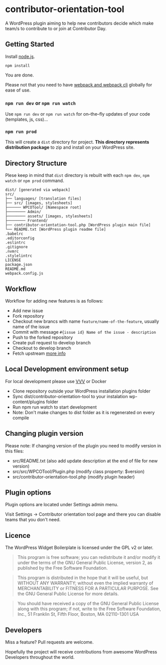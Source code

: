 # contributor-orientation-tool
A WordPress plugin aiming to help new contributors decide which make team/s to contribute to or join at Contributor Day.

## Getting Started
Install [node.js](http://nodejs.org).

	npm install

You are done.

Please not that you need to have [webpack and webpack cli](https://webpack.js.org/guides/installation) globally for ease of use.

### `npm run dev` or `npm run watch`

Use `npm run dev` or `npm run watch` for on–the–fly updates of your code (templates, js, css)...

### `npm run prod`

This will create a `dist` directory for project. **This directory represents distribution package** to zip and install on your WordPress site. 

## Directory Structure

Plese keep in mind that `dist` directory is rebuilt with each `npm dev`, `npm watch` or `npm prod` command.

	dist/ [generated via webpack]
	src/
	├── languages/ [translation files]
	├── src/ [images, stylesheets]
	├────── WPCOTool/ [Namespace root]
	├──────── Admin/
	├──────── assets/ [images, stylesheets]
	├──────── Frontend/
	├── contributor-orientation-tool.php [WordPress plugin main file]
	└── README.txt [WordPress plugin readme file]
	.babelrc
	.editorconfig
	.eslintrc
	.gitignore
	.nvmrc
	.stylelintrc
	LICENSE
	package.json
	README.md
	webpack.config.js

## Workflow

Workflow for adding new features is as follows:

* Add new issue 
* Fork repository
* Checkout new brancs with name `feature/name-of-the-feature`, usually name of the issue
* Commit with message `#{issue id} Name of the issue - description`
* Push to the forked repository
* Create pull request to develop branch
* Checkout to develop branch
* Fetch upstream [more info](https://help.github.com/en/articles/syncing-a-fork)

## Local Development environment setup

For local development please use [VVV](https://github.com/Varying-Vagrant-Vagrants/VVV) or Docker

* Clone repository outside your WordPress installation plugins folder
* Sync dist/contributor-orientation-tool to your instalation wp-content/plugins folder
* Run npm run watch to start development
* Note: Don't make changes to dist folder as it is regenerated on every compile

## Changing plugin version

Please note: If changing version of the plugin you need to modify version in this files:
* src/README.txt (also add update description at the end of file for new version)
* src/src/WPCOTool/Plugin.php (modify class property: $version)
* src/contributor-orientation-tool.php (modify plugin header)

## Plugin options

Plugin options are located under Settings admin menu. 

Visit Settings -> Contributor orientation tool page and there you can  disable teams that you don't need. 

## Licence

The WordPress Widget Boilerplate is licensed under the GPL v2 or later.

>This program is free software; you can redistribute it and/or modify it under the terms of the GNU General Public License, version 2, as published by the Free Software Foundation.

>This program is distributed in the hope that it will be useful, but WITHOUT ANY WARRANTY; without even the implied warranty of MERCHANTABILITY or FITNESS FOR A PARTICULAR PURPOSE. See the GNU General Public License for more details.

>You should have received a copy of the GNU General Public License along with this program; if not, write to the Free Software Foundation, Inc., 51 Franklin St, Fifth Floor, Boston, MA 02110-1301 USA

## Developers

Miss a feature? Pull requests are welcome.

Hopefully the project will receive contributions from awesome WordPress Developers throughout the world.
